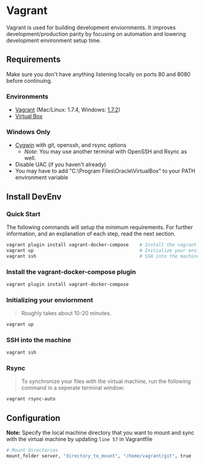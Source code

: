 # Vagrant 

Vagrant is used for building development enviornments. It improves development/production parity by focusing on automation and lowering development environment setup time.

## Requirements
Make sure you don't have anything listening locally on ports 80 and 8080 before continuing.

### Environments
* [Vagrant](http://www.vagrantup.com/downloads.html) (Mac/Linux: 1.7.4, Windows: [1.7.2](http://www.vagrantup.com/download-archive/v1.7.2.html))
* [Virtual Box](https://www.virtualbox.org/wiki/Download_Old_Builds_4_3)

### Windows Only
* [Cygwin](https://cygwin.com/install.html) with git, openssh, and rsync options
    * *Note*: You may use another terminal with OpenSSH and Rsync as well.
* Disable UAC (if you haven't already)
* You may have to add "C:\Program Files\Oracle\VirtualBox" to your PATH environment variable

## Install DevEnv

### Quick Start

The following commands will setup the minimum requirements. For further information, and an explanation of each step, read the next section.

```bash
vagrant plugin install vagrant-docker-compose    # Install the vagrant-docker-compose plugin
vagrant up                                       # Initialize your environment
vagrant ssh                                      # SSH into the machine
```

### Install the vagrant-docker-compose plugin

```bash
vagrant plugin install vagrant-docker-compose
```

### Initializing your enviornment
> Roughly takes about 10-20 minutes.

```bash
vagrant up
```

### SSH into the machine

```bash
vagrant ssh
```

### Rsync
> To synchronize your files with the virtual machine, run the following command in a seperate terminal window:

```bash
vagrant rsync-auto
```

## Configuration

**Note:** Specify the local machine directory that you want to mount and sync with the virtual machine by updating `line 57` in Vagrantfile
```bash
# Mount directories
mount_folder server, "directory_to_mount", "/home/vagrant/git", true
```